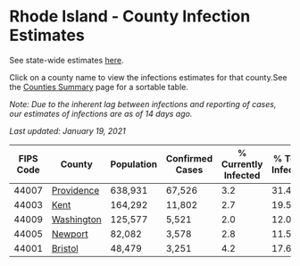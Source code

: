 # Rhode Island - County Infection Estimates

See state-wide estimates [here](/infections/us-ri).

Click on a county name to view the infections estimates for that county.See the [Counties Summary](/infections/summary-counties) page for a sortable table.

*Note: Due to the inherent lag between infections and reporting of cases, our estimates of infections are as of 14 days ago.*

*Last updated: January 19, 2021*

|   FIPS Code |                   County |   Population |   Confirmed Cases |   % Currently Infected |   % Total Infected |
|-------------|--------------------------|--------------|-------------------|------------------------|--------------------|
|       44007 | [Providence](providence) |      638,931 |            67,526 |                    3.2 |               31.4 |
|       44003 |             [Kent](kent) |      164,292 |            11,802 |                    2.7 |               19.5 |
|       44009 | [Washington](washington) |      125,577 |             5,521 |                    2.0 |               12.0 |
|       44005 |       [Newport](newport) |       82,082 |             3,578 |                    2.8 |               11.5 |
|       44001 |       [Bristol](bristol) |       48,479 |             3,251 |                    4.2 |               17.6 |